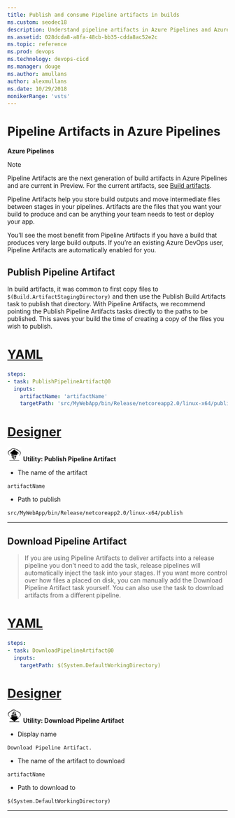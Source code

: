 ```yaml
---
title: Publish and consume Pipeline artifacts in builds
ms.custom: seodec18
description: Understand pipeline artifacts in Azure Pipelines and Azure DevOps Server
ms.assetid: 028dcda8-a8fa-48cb-bb35-cdda8ac52e2c
ms.topic: reference
ms.prod: devops
ms.technology: devops-cicd
ms.manager: douge
ms.author: amullans
author: alexmullans
ms.date: 10/29/2018
monikerRange: 'vsts'
---
```


# Pipeline Artifacts in Azure Pipelines

**Azure Pipelines**

> [!NOTE]
> Pipeline Artifacts are the next generation of build artifacts in Azure Pipelines and are current in Preview.
> For the current artifacts, see [Build artifacts](build-artifacts.md).

Pipeline Artifacts help you store build outputs and move intermediate files between stages in your pipelines. Artifacts are the files that you want your build to produce and can be anything your team needs to test or deploy your app.

You’ll see the most benefit from Pipeline Artifacts if you have a build that produces very large build outputs. If you’re an existing Azure DevOps user, Pipeline Artifacts are automatically enabled for you.

## Publish Pipeline Artifact

In build artifacts, it was common to first copy files to `$(Build.ArtifactStagingDirectory)` and then use the Publish Build Artifacts task to publish that directory. With Pipeline Artifacts, we recommend pointing the Publish Pipeline Artifacts tasks directly to the paths to be published. This saves your build the time of creating a copy of the files you wish to publish.

# [YAML](#tab/yaml)

```yaml
steps:
- task: PublishPipelineArtifact@0
  inputs:
    artifactName: 'artifactName'
    targetPath: 'src/MyWebApp/bin/Release/netcoreapp2.0/linux-x64/publish'
```

# [Designer](#tab/designer)

![icon](../tasks/utility/_img/publish-pipeline-artifact.png) **Utility: Publish Pipeline Artifact**

* The name of the artifact

```
artifactName
```

* Path to publish

```
src/MyWebApp/bin/Release/netcoreapp2.0/linux-x64/publish
```

---

## Download Pipeline Artifact

> If you are using Pipeline Artifacts to deliver artifacts into a release pipeline you don’t need to add the task, release pipelines will automatically inject the task into your stages. If you want more control over how files a placed on disk, you can manually add the Download Pipeline Artifact task yourself. You can also use the task to download artifacts from a different pipeline.

# [YAML](#tab/yaml)

```yaml
steps:
- task: DownloadPipelineArtifact@0
  inputs:
    targetPath: $(System.DefaultWorkingDirectory)
```

# [Designer](#tab/designer)

![icon](../tasks/utility/_img/download-pipeline-artifact.png) **Utility: Download Pipeline Artifact**

* Display name

```
Download Pipeline Artifact.
```

* The name of the artifact to download

```
artifactName
```

* Path to download to 

```
$(System.DefaultWorkingDirectory)
```

---
